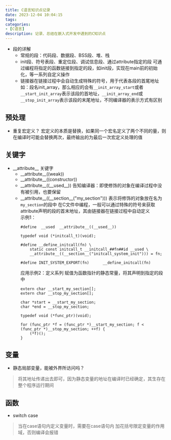 ```yaml
---
title: C语言知识点记录
date: 2023-12-04 10:04:15
tags:
categories:
- [C语言]
description: 记录、总结在嵌入式开发中遇到的C知识点
---
```



- 段的详解
  - 常规的段：代码段、数据段、BSS段、堆、栈
  - init段、符号表段、重定位段、调试信息段、通过attribute指定的段
    可通过编程将指定的函数链接到指定的段，如init段，实现在main前的初始化，等一系列自定义操作
  - 链接器在链接过程中会自动生成特殊的符号，用于代表各段的首尾地址
    如：段名init_array，那么相应的会有`__init_array_start`或者`__start_init_array`表示该段的首地址，`__init_array_end`或`__stop_init_array`表示该段的末尾地址，不同编译器的表示方式有区别


## 预处理

- 重复宏定义？
宏定义的本质是替换，如果同一个宏名定义了两个不同的量，则在编译时可能会替换两次，最终输出的为最后一次宏定义处理的值


## 关键字

- \_\_attribute\_\_ 关键字
    - \_\_attribute\_\_((weak))
    - \_\_attribute\_\_((constructor))
    - \_\_attribute\_\_((\_\_used\_\_)) 告知编译器：即使修饰的对象在编译过程中没有被引用，也要保留
    - \_\_attribute\_\_((\_\_section\_\_("my_section"))) 表示将修饰的对象放在名为`my_section`的段中
      在C文件中编程，一般可以通过特殊的符号来获取attribute声明的段的首末地址，其由链接器在链接过程中自动定义<br>
        示例1：
        ```
        #define  __used  __attribute__((__used__))

        typedef void (*initcall_t)(void);

        #define __define_initcall(fn) \
            static const initcall_t __initcall_##fn##id __used \
            __attribute__((__section__("initcall_system_init"))) = fn; 

        #define INIT_SYSTEM_EXPORT(fn)      __define_initcall(fn)
        
        ```
        应用示例2：定义系列 赋值为函数指针的静态常量，将其声明到指定的段中
        ```
        extern char __start_my_section[];
        extern char __stop_my_section[];

        char *start = __start_my_section;
        char *end = __stop_my_section;

        typedef void (*func_ptr)(void);

        for (func_ptr *f = (func_ptr *)__start_my_section; f < (func_ptr *)__stop_my_section; ++f) {
            (*f)();
        }
        ```

## 变量

- 静态局部变量，能被外界所访问吗？
>将其地址传递出去即可，因为静态变量的地址在编译时已经确定，其生存在整个程序运行期间


## 函数

- switch case
>当在case语句内定义变量时，需要在case语句内 加花括号限定变量的作用域，否则编译会报错



